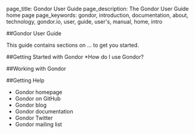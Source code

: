 page_title: Gondor User Guide
page_description: The Gondor User Guide home page
page_keywords: gondor, introduction, documentation, about, technology, gondor.io, user, guide, user's, manual, home, intro

##Gondor User Guide

This guide contains sections on ... to get you started.

##Getting Started with Gondor
*How do I use Gondor?


##Working with Gondor

##Getting Help
* Gondor homepage
* Gondor on GitHub
* Gondor blog
* Gondor documentation
* Gondor Twitter
* Gondor mailing list
